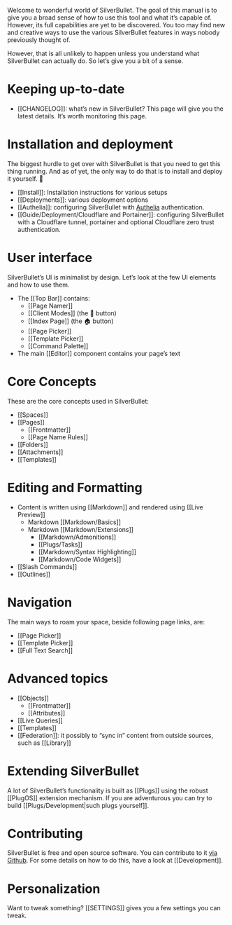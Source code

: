 Welcome to wonderful world of SilverBullet. The goal of this manual is to give you a broad sense of how to use this tool and what it’s capable of. However, its full capabilities are yet to be discovered. You too may find new and creative ways to use the various SilverBullet features in ways nobody previously thought of.

However, that is all unlikely to happen unless you understand what SilverBullet can actually do. So let’s give you a bit of a sense.

# Keeping up-to-date
* [[CHANGELOG]]: what’s new in SilverBullet? This page will give you the latest details. It’s worth monitoring this page.

# Installation and deployment
The biggest hurdle to get over with SilverBullet is that you need to get this thing running. And as of yet, the only way to do that is to install and deploy it yourself. 🤷

* [[Install]]: Installation instructions for various setups
* [[Deployments]]: various deployment options
* [[Authelia]]: configuring SilverBullet with [Authelia](https://www.authelia.com/) authentication.
* [[Guide/Deployment/Cloudflare and Portainer]]: configuring SilverBullet with a Cloudflare tunnel, portainer and optional Cloudflare zero trust authentication.

# User interface
SilverBullet’s UI is minimalist by design. Let’s look at the few UI elements and how to use them.

* The [[Top Bar]] contains:
  * [[Page Namer]]
  * [[Client Modes]] (the 🔄 button)
  * [[Index Page]] (the 🏠 button)
  * [[Page Picker]]
  * [[Template Picker]]
  * [[Command Palette]]
* The main [[Editor]] component contains your page’s text

# Core Concepts
These are the core concepts used in SilverBullet:
* [[Spaces]]
* [[Pages]]
  * [[Frontmatter]]
  * [[Page Name Rules]]
* [[Folders]]
* [[Attachments]]
* [[Templates]]

# Editing and Formatting
* Content is written using [[Markdown]] and rendered using [[Live Preview]]
  * Markdown [[Markdown/Basics]]
  * Markdown [[Markdown/Extensions]]
    * [[Markdown/Admonitions]]
    * [[Plugs/Tasks]]
    * [[Markdown/Syntax Highlighting]]
    * [[Markdown/Code Widgets]]
* [[Slash Commands]]
* [[Outlines]]

# Navigation
The main ways to roam your space, beside following page links, are:
* [[Page Picker]]
* [[Template Picker]]
* [[Full Text Search]]

# Advanced topics
* [[Objects]]
  * [[Frontmatter]]
  * [[Attributes]]
* [[Live Queries]]
* [[Templates]]
* [[Federation]]: it possibly to “sync in” content from outside sources, such as [[Library]]

# Extending SilverBullet
A lot of SilverBullet’s functionality is built as [[Plugs]] using the robust [[PlugOS]] extension mechanism. If you are adventurous you can try to build [[Plugs/Development|such plugs yourself]].

# Contributing
SilverBullet is free and open source software. You can contribute to it [via Github](https://github.com/silverbulletmd/silverbullet). For some details on how to do this, have a look at [[Development]].

# Personalization
Want to tweak something? [[SETTINGS]] gives you a few settings you can tweak.
